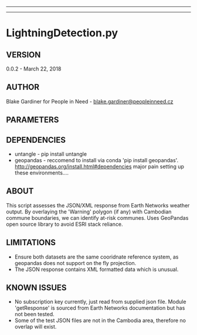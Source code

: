 --------------------------------------------------------------------------------------------
--------------------------------------------------------------------------------------------
# LightningDetection.py
## VERSION
0.0.2 - March 22, 2018
## AUTHOR
Blake Gardiner for People in Need  - blake.gardiner@peopleinneed.cz

## PARAMETERS
## DEPENDENCIES
* untangle - pip install untangle
* geopandas - reccomend to install via conda 'pip install geopandas'.
   http://geopandas.org/install.html#dependencies major pain setting up these environments....
## ABOUT       
This script assesses the JSON/XML response from Earth Networks
                weather output. By overlaying the 'Warning' polygon (if any) with
                Cambodian commune boundaries, we can identify at-risk communes.
               Uses GeoPandas open source library to avoid ESRI stack reliance.
## LIMITATIONS
* Ensure both datasets are the same cooridnate reference system, as geopandas does not support on the fly projection.
* The JSON response contains XML formatted data which is unusual.
## KNOWN ISSUES
* No subscription key currently, just read from supplied json file. Module 'getResponse' is sourced from Earth Networks documentation but has not been tested.
* Some of the test JSON files are not in the Cambodia area, therefore no overlap will exist.
